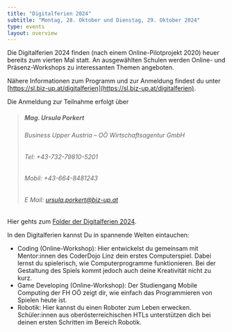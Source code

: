```yaml
---
title: "Digitalferien 2024"
subtitle: "Montag, 28. Oktober und Dienstag, 29. Oktober 2024"
type: events
layout: overview
---
```

Die Digitalferien 2024 finden (nach einem Online-Pilotprojekt 2020) heuer bereits zum vierten Mal statt. An ausgewählten Schulen werden Online- und Präsenz-Workshops zu interessanten Themen angeboten.

Nähere Informationen zum Programm und zur Anmeldung findest du unter [https://sl.biz-up.at/digitalferien](https://sl.biz-up.at/digitalferien).

Die Anmeldung zur Teilnahme erfolgt über
> ##### Mag. Ursula Porkert  
> ###### Business Upper Austria – OÖ Wirtschaftsagentur GmbH  
> ###### Tel: 	+43-732-79810-5201 
> ###### Mobil: 	+43-664-8481243  
> ###### E Mail: 	ursula.porkert@biz-up.at

Hier gehts zum  [Folder der Digitalferien 2024](img/2024-07-03_Digiferien_Folder_web.pdf).

In den Digitalferien kannst Du in spannende Welten eintauchen:
- Coding (Online-Workshop): Hier entwickelst du gemeinsam mit Mentor:innen des CoderDojo Linz dein erstes Computerspiel. Dabei lernst du spielerisch, wie Computerprogramme funktionieren. Bei der Gestaltung des Spiels kommt jedoch auch deine Kreativität nicht zu kurz.
- Game Developing (Online-Workshop): Der Studiengang Mobile Computing der FH OÖ zeigt dir, wie einfach das Programmieren von Spielen heute ist.
- Robotik: Hier kannst du einen Roboter zum Leben erwecken. Schüler:innen aus oberösterreichischen HTLs unterstützen dich bei deinen ersten Schritten im Bereich Robotik.




